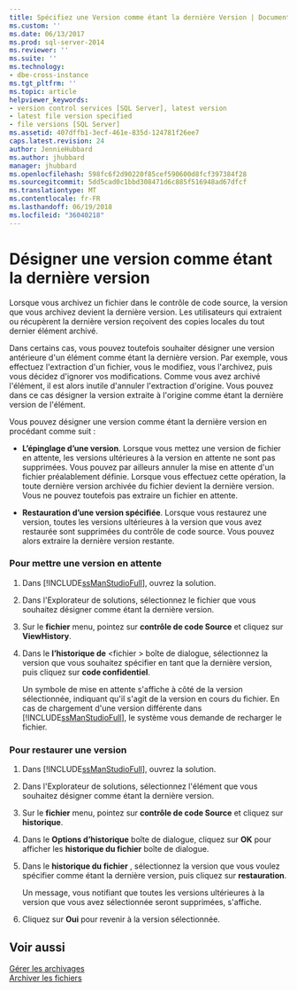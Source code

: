 ```yaml
---
title: Spécifiez une Version comme étant la dernière Version | Documents Microsoft
ms.custom: ''
ms.date: 06/13/2017
ms.prod: sql-server-2014
ms.reviewer: ''
ms.suite: ''
ms.technology:
- dbe-cross-instance
ms.tgt_pltfrm: ''
ms.topic: article
helpviewer_keywords:
- version control services [SQL Server], latest version
- latest file version specified
- file versions [SQL Server]
ms.assetid: 407dffb1-3ecf-461e-835d-124781f26ee7
caps.latest.revision: 24
author: JennieHubbard
ms.author: jhubbard
manager: jhubbard
ms.openlocfilehash: 598fc6f2d90220f85cef590600d8fcf397384f28
ms.sourcegitcommit: 5dd5cad0c1bbd308471d6c885f516948ad67dfcf
ms.translationtype: MT
ms.contentlocale: fr-FR
ms.lasthandoff: 06/19/2018
ms.locfileid: "36040218"
---
```

# <a name="specify-a-version-as-the-latest-version"></a>Désigner une version comme étant la dernière version
  Lorsque vous archivez un fichier dans le contrôle de code source, la version que vous archivez devient la dernière version. Les utilisateurs qui extraient ou récupèrent la dernière version reçoivent des copies locales du tout dernier élément archivé.  
  
 Dans certains cas, vous pouvez toutefois souhaiter désigner une version antérieure d'un élément comme étant la dernière version. Par exemple, vous effectuez l'extraction d'un fichier, vous le modifiez, vous l'archivez, puis vous décidez d'ignorer vos modifications. Comme vous avez archivé l'élément, il est alors inutile d'annuler l'extraction d'origine. Vous pouvez dans ce cas désigner la version extraite à l'origine comme étant la dernière version de l'élément.  
  
 Vous pouvez désigner une version comme étant la dernière version en procédant comme suit :  
  
-   **L’épinglage d’une version**. Lorsque vous mettez une version de fichier en attente, les versions ultérieures à la version en attente ne sont pas supprimées. Vous pouvez par ailleurs annuler la mise en attente d'un fichier préalablement définie. Lorsque vous effectuez cette opération, la toute dernière version archivée du fichier devient la dernière version. Vous ne pouvez toutefois pas extraire un fichier en attente.  
  
-   **Restauration d’une version spécifiée**. Lorsque vous restaurez une version, toutes les versions ultérieures à la version que vous avez restaurée sont supprimées du contrôle de code source. Vous pouvez alors extraire la dernière version restante.  
  
### <a name="to-pin-a-version"></a>Pour mettre une version en attente  
  
1.  Dans [!INCLUDE[ssManStudioFull](../includes/ssmanstudiofull-md.md)], ouvrez la solution.  
  
2.  Dans l'Explorateur de solutions, sélectionnez le fichier que vous souhaitez désigner comme étant la dernière version.  
  
3.  Sur le **fichier** menu, pointez sur **contrôle de code Source** et cliquez sur **ViewHistory**.  
  
4.  Dans le **l’historique de** \<fichier > boîte de dialogue, sélectionnez la version que vous souhaitez spécifier en tant que la dernière version, puis cliquez sur **code confidentiel**.  
  
     Un symbole de mise en attente s'affiche à côté de la version sélectionnée, indiquant qu'il s'agit de la version en cours du fichier. En cas de chargement d'une version différente dans [!INCLUDE[ssManStudioFull](../includes/ssmanstudiofull-md.md)], le système vous demande de recharger le fichier.  
  
### <a name="to-roll-back-to-a-version"></a>Pour restaurer une version  
  
1.  Dans [!INCLUDE[ssManStudioFull](../includes/ssmanstudiofull-md.md)], ouvrez la solution.  
  
2.  Dans l'Explorateur de solutions, sélectionnez l'élément que vous souhaitez désigner comme étant la dernière version.  
  
3.  Sur le **fichier** menu, pointez sur **contrôle de code Source** et cliquez sur **historique**.  
  
4.  Dans le **Options d’historique** boîte de dialogue, cliquez sur **OK** pour afficher les **historique du fichier** boîte de dialogue.  
  
5.  Dans le **historique du fichier** , sélectionnez la version que vous voulez spécifier comme étant la dernière version, puis cliquez sur **restauration**.  
  
     Un message, vous notifiant que toutes les versions ultérieures à la version que vous avez sélectionnée seront supprimées, s'affiche.  
  
6.  Cliquez sur **Oui** pour revenir à la version sélectionnée.  
  
## <a name="see-also"></a>Voir aussi  
 [Gérer les archivages](../../2014/database-engine/manage-checkins.md)   
 [Archiver les fichiers](../../2014/database-engine/check-in-files.md)  
  
  